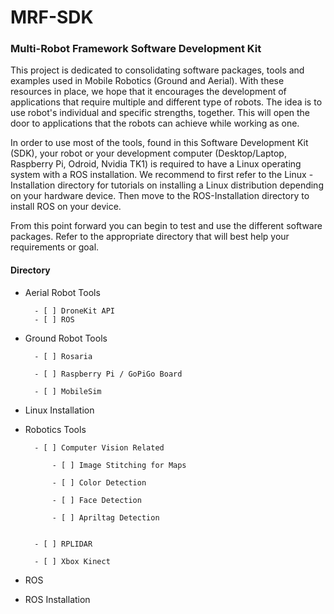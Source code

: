 # MRF-SDK
### Multi-Robot Framework Software Development Kit

This project is dedicated to consolidating software packages, tools and examples used in Mobile Robotics (Ground and Aerial). With these resources in place, we hope that it encourages the development of applications that require multiple and different type of robots. The idea is to use robot's individual and specific strengths, together. This will open the door to applications that the robots can achieve while working as one.

In order to use most of the tools, found in this Software Development Kit (SDK), your robot or your development computer (Desktop/Laptop, Raspberry Pi, Odroid, Nvidia TK1) is required to have a Linux operating system with a ROS installation. We recommend to first refer to the Linux - Installation directory for tutorials on installing a Linux distribution depending on your hardware device. Then move to the ROS-Installation directory to install ROS on your device. 

From this point forward you can begin to test and use the different software packages. Refer to the appropriate directory that will best help your requirements or goal.


#### Directory

- Aerial Robot Tools
		
		- [ ] DroneKit API
		- [ ] ROS

- Ground Robot Tools

		- [ ] Rosaria

		- [ ] Raspberry Pi / GoPiGo Board

		- [ ] MobileSim

- Linux Installation

- Robotics Tools

		- [ ] Computer Vision Related

			- [ ] Image Stitching for Maps

			- [ ] Color Detection

			- [ ] Face Detection

			- [ ] Apriltag Detection


		- [ ] RPLIDAR

		- [ ] Xbox Kinect

- ROS

- ROS Installation

